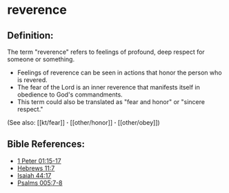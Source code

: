 # reverence #

## Definition: ##

The term "reverence" refers to feelings of profound, deep respect for someone or something.

* Feelings of reverence can be seen in actions that honor the person who is revered.
* The fear of the Lord is an inner reverence that manifests itself in obedience to God's commandments.
* This term could also be translated as "fear and honor" or "sincere respect."

(See also: [[kt/fear]] **·** [[other/honor]] **·** [[other/obey]])

## Bible References: ##

* [1 Peter 01:15-17](en/tn/1pe/help/01/15)
* [Hebrews 11:7](en/tn/heb/help/11/07)
* [Isaiah 44:17](en/tn/isa/help/44/17)
* [Psalms 005:7-8](en/tn/psa/help/05/07)